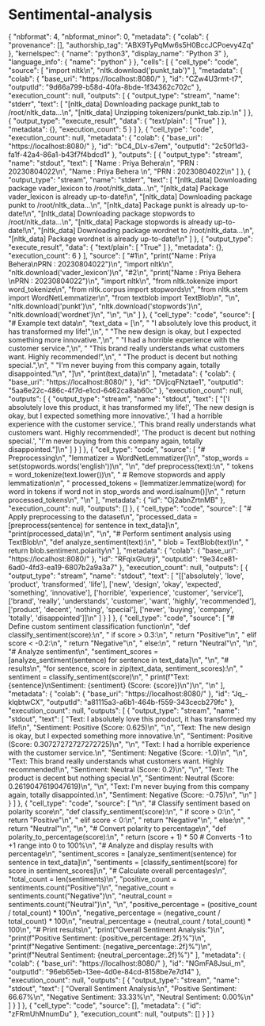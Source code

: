 # Sentimental-analysis
{
  "nbformat": 4,
  "nbformat_minor": 0,
  "metadata": {
    "colab": {
      "provenance": [],
      "authorship_tag": "ABX9TyPqMw6s5H0BccJCPoevy4Zq"
    },
    "kernelspec": {
      "name": "python3",
      "display_name": "Python 3"
    },
    "language_info": {
      "name": "python"
    }
  },
  "cells": [
    {
      "cell_type": "code",
      "source": [
        "import nltk\n",
        "nltk.download('punkt_tab')"
      ],
      "metadata": {
        "colab": {
          "base_uri": "https://localhost:8080/"
        },
        "id": "CZw4U3rmt-t7",
        "outputId": "9d66a799-b58d-40fa-8bde-1f34362c702c"
      },
      "execution_count": null,
      "outputs": [
        {
          "output_type": "stream",
          "name": "stderr",
          "text": [
            "[nltk_data] Downloading package punkt_tab to /root/nltk_data...\n",
            "[nltk_data]   Unzipping tokenizers/punkt_tab.zip.\n"
          ]
        },
        {
          "output_type": "execute_result",
          "data": {
            "text/plain": [
              "True"
            ]
          },
          "metadata": {},
          "execution_count": 5
        }
      ]
    },
    {
      "cell_type": "code",
      "execution_count": null,
      "metadata": {
        "colab": {
          "base_uri": "https://localhost:8080/"
        },
        "id": "bC4_DLv-s7em",
        "outputId": "2c50f1d3-fa1f-42a4-86a1-b43f7f4bdcd1"
      },
      "outputs": [
        {
          "output_type": "stream",
          "name": "stdout",
          "text": [
            "Name : Priya Behera\n",
            "PRN : 20230804022\n",
            "Name : Priya Behera \n",
            "PRN : 20230804022\n"
          ]
        },
        {
          "output_type": "stream",
          "name": "stderr",
          "text": [
            "[nltk_data] Downloading package vader_lexicon to /root/nltk_data...\n",
            "[nltk_data]   Package vader_lexicon is already up-to-date!\n",
            "[nltk_data] Downloading package punkt to /root/nltk_data...\n",
            "[nltk_data]   Package punkt is already up-to-date!\n",
            "[nltk_data] Downloading package stopwords to /root/nltk_data...\n",
            "[nltk_data]   Package stopwords is already up-to-date!\n",
            "[nltk_data] Downloading package wordnet to /root/nltk_data...\n",
            "[nltk_data]   Package wordnet is already up-to-date!\n"
          ]
        },
        {
          "output_type": "execute_result",
          "data": {
            "text/plain": [
              "True"
            ]
          },
          "metadata": {},
          "execution_count": 6
        }
      ],
      "source": [
        "#1\n",
        "print(\"Name : Priya Behera\\nPRN : 20230804022\")\n",
        "import nltk\n",
        "nltk.download('vader_lexicon')\n",
        "#2\n",
        "print(\"Name : Priya Behera \\nPRN : 20230804022\")\n",
        "import nltk\n",
        "from nltk.tokenize import word_tokenize\n",
        "from nltk.corpus import stopwords\n",
        "from nltk.stem import WordNetLemmatizer\n",
        "from textblob import TextBlob\n",
        "\n",
        "nltk.download('punkt')\n",
        "nltk.download('stopwords')\n",
        "nltk.download('wordnet')\n",
        "\n",
        "\n"
      ]
    },
    {
      "cell_type": "code",
      "source": [
        "# Example text data\n",
        "text_data = [\n",
        "    \"I absolutely love this product, it has transformed my life!\",\n",
        "    \"The new design is okay, but I expected something more innovative.\",\n",
        "    \"I had a horrible experience with the customer service.\",\n",
        "    \"This brand really understands what customers want. Highly recommended!\",\n",
        "    \"The product is decent but nothing special.\",\n",
        "    \"I'm never buying from this company again, totally disappointed.\"\n",
        "]\n",
        "print(text_data)\n"
      ],
      "metadata": {
        "colab": {
          "base_uri": "https://localhost:8080/"
        },
        "id": "DVjcqFNztae1",
        "outputId": "5aa6e22c-486c-4f7d-e1cd-6462ca8ab60c"
      },
      "execution_count": null,
      "outputs": [
        {
          "output_type": "stream",
          "name": "stdout",
          "text": [
            "['I absolutely love this product, it has transformed my life!', 'The new design is okay, but I expected something more innovative.', 'I had a horrible experience with the customer service.', 'This brand really understands what customers want. Highly recommended!', 'The product is decent but nothing special.', \"I'm never buying from this company again, totally disappointed.\"]\n"
          ]
        }
      ]
    },
    {
      "cell_type": "code",
      "source": [
        "# Preprocessing\n",
        "lemmatizer = WordNetLemmatizer()\n",
        "stop_words = set(stopwords.words('english'))\n",
        "\n",
        "def preprocess(text):\n",
        "    tokens = word_tokenize(text.lower())\n",
        "    # Remove stopwords and apply lemmatization\n",
        "    processed_tokens = [lemmatizer.lemmatize(word) for word in tokens if word not in stop_words and word.isalnum()]\n",
        "    return processed_tokens\n",
        "\n"
      ],
      "metadata": {
        "id": "Oj2abnZrtnMB"
      },
      "execution_count": null,
      "outputs": []
    },
    {
      "cell_type": "code",
      "source": [
        "# Apply preprocessing to the dataset\n",
        "processed_data = [preprocess(sentence) for sentence in text_data]\n",
        "print(processed_data)\n",
        "\n",
        "# Perform sentiment analysis using TextBlob\n",
        "def analyze_sentiment(text):\n",
        "    blob = TextBlob(text)\n",
        "    return blob.sentiment.polarity\n"
      ],
      "metadata": {
        "colab": {
          "base_uri": "https://localhost:8080/"
        },
        "id": "RFqixGIutrji",
        "outputId": "9e34ce81-6ad0-4fd3-ea19-6807b2a9a3a7"
      },
      "execution_count": null,
      "outputs": [
        {
          "output_type": "stream",
          "name": "stdout",
          "text": [
            "[['absolutely', 'love', 'product', 'transformed', 'life'], ['new', 'design', 'okay', 'expected', 'something', 'innovative'], ['horrible', 'experience', 'customer', 'service'], ['brand', 'really', 'understands', 'customer', 'want', 'highly', 'recommended'], ['product', 'decent', 'nothing', 'special'], ['never', 'buying', 'company', 'totally', 'disappointed']]\n"
          ]
        }
      ]
    },
    {
      "cell_type": "code",
      "source": [
        "# Define custom sentiment classification function\n",
        "def classify_sentiment(score):\n",
        "    if score > 0.3:\n",
        "        return \"Positive\"\n",
        "    elif score < -0.2:\n",
        "        return \"Negative\"\n",
        "    else:\n",
        "        return \"Neutral\"\n",
        "\n",
        "# Analyze sentiment\n",
        "sentiment_scores = [analyze_sentiment(sentence) for sentence in text_data]\n",
        "\n",
        "# results\n",
        "for sentence, score in zip(text_data, sentiment_scores):\n",
        "    sentiment = classify_sentiment(score)\n",
        "    print(f\"Text: {sentence}\\nSentiment: {sentiment} (Score: {score})\\n\")\n",
        "\n"
      ],
      "metadata": {
        "colab": {
          "base_uri": "https://localhost:8080/"
        },
        "id": "Jq_-klqbtwCX",
        "outputId": "a81115a3-a6b1-464b-f559-343cecb279fc"
      },
      "execution_count": null,
      "outputs": [
        {
          "output_type": "stream",
          "name": "stdout",
          "text": [
            "Text: I absolutely love this product, it has transformed my life!\n",
            "Sentiment: Positive (Score: 0.625)\n",
            "\n",
            "Text: The new design is okay, but I expected something more innovative.\n",
            "Sentiment: Positive (Score: 0.30727272727272725)\n",
            "\n",
            "Text: I had a horrible experience with the customer service.\n",
            "Sentiment: Negative (Score: -1.0)\n",
            "\n",
            "Text: This brand really understands what customers want. Highly recommended!\n",
            "Sentiment: Neutral (Score: 0.2)\n",
            "\n",
            "Text: The product is decent but nothing special.\n",
            "Sentiment: Neutral (Score: 0.2619047619047619)\n",
            "\n",
            "Text: I'm never buying from this company again, totally disappointed.\n",
            "Sentiment: Negative (Score: -0.75)\n",
            "\n"
          ]
        }
      ]
    },
    {
      "cell_type": "code",
      "source": [
        "\n",
        "# Classify sentiment based on polarity score\n",
        "def classify_sentiment(score):\n",
        "    if score > 0:\n",
        "        return \"Positive\"\n",
        "    elif score < 0:\n",
        "        return \"Negative\"\n",
        "    else:\n",
        "        return \"Neutral\"\n",
        "\n",
        "# Convert polarity to percentage\n",
        "def polarity_to_percentage(score):\n",
        "    return (score + 1) * 50  # Converts -1 to +1 range into 0 to 100%\n",
        "# Analyze and display results with percentage\n",
        "sentiment_scores = [analyze_sentiment(sentence) for sentence in text_data]\n",
        "sentiments = [classify_sentiment(score) for score in sentiment_scores]\n",
        "# Calculate overall percentages\n",
        "total_count = len(sentiments)\n",
        "positive_count = sentiments.count(\"Positive\")\n",
        "negative_count = sentiments.count(\"Negative\")\n",
        "neutral_count = sentiments.count(\"Neutral\")\n",
        "\n",
        "positive_percentage = (positive_count / total_count) * 100\n",
        "negative_percentage = (negative_count / total_count) * 100\n",
        "neutral_percentage = (neutral_count / total_count) * 100\n",
        "# Print results\n",
        "print(\"Overall Sentiment Analysis:\")\n",
        "print(f\"Positive Sentiment: {positive_percentage:.2f}%\")\n",
        "print(f\"Negative Sentiment: {negative_percentage:.2f}%\")\n",
        "print(f\"Neutral Sentiment: {neutral_percentage:.2f}%\")"
      ],
      "metadata": {
        "colab": {
          "base_uri": "https://localhost:8080/"
        },
        "id": "NGmFA8Jsui_m",
        "outputId": "96eb65eb-13ee-4d0e-84cd-8158be7e7d14"
      },
      "execution_count": null,
      "outputs": [
        {
          "output_type": "stream",
          "name": "stdout",
          "text": [
            "Overall Sentiment Analysis:\n",
            "Positive Sentiment: 66.67%\n",
            "Negative Sentiment: 33.33%\n",
            "Neutral Sentiment: 0.00%\n"
          ]
        }
      ]
    },
    {
      "cell_type": "code",
      "source": [],
      "metadata": {
        "id": "zFRmUhMnumDu"
      },
      "execution_count": null,
      "outputs": []
    }
  ]
}

